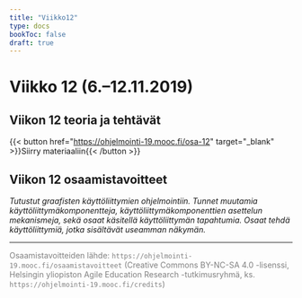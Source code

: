 ```yaml
---
title: "Viikko12"
type: docs
bookToc: false
draft: true
---
```


# Viikko 12 (6.–12.11.2019)

## Viikon 12 teoria ja tehtävät

{{< button href="https://ohjelmointi-19.mooc.fi/osa-12" target="_blank" >}}Siirry materiaaliin{{< /button >}}

## Viikon 12 osaamistavoitteet

*Tutustut graafisten käyttöliittymien ohjelmointiin. Tunnet muutamia käyttöliittymäkomponentteja, käyttöliittymäkomponenttien asettelun mekanismeja, sekä osaat käsitellä käyttöliittymän tapahtumia. Osaat tehdä käyttöliittymiä, jotka sisältävät useamman näkymän.*

---

<span style="color:grey">Osaamistavoitteiden lähde: ``https://ohjelmointi-19.mooc.fi/osaamistavoitteet`` (Creative Commons BY-NC-SA 4.0 -lisenssi, Helsingin yliopiston Agile Education Research -tutkimusryhmä, ks. ``https://ohjelmointi-19.mooc.fi/credits``)</span>